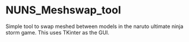 # NUNS_Meshswap_tool
Simple tool to swap meshed between models in the naruto ultimate ninja storm game.
This uses TKinter as the GUI. 
